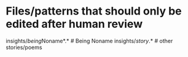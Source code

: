 <!-- status: stub; target: 150+ words -->
<!-- status: stub; target: 150+ words -->
<!-- status: stub; target: 150+ words -->
<!-- status: stub; target: 150+ words -->
# Files/patterns that should only be edited after human review

insights/*being*Noname*.*     # Being Noname
insights/*story*.*            # other stories/poems





